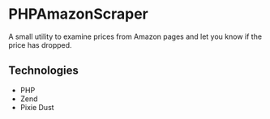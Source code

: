 # PHPAmazonScraper
A small utility to examine prices from Amazon pages and let you know if the price has dropped.

## Technologies
* PHP
* Zend
* Pixie Dust
